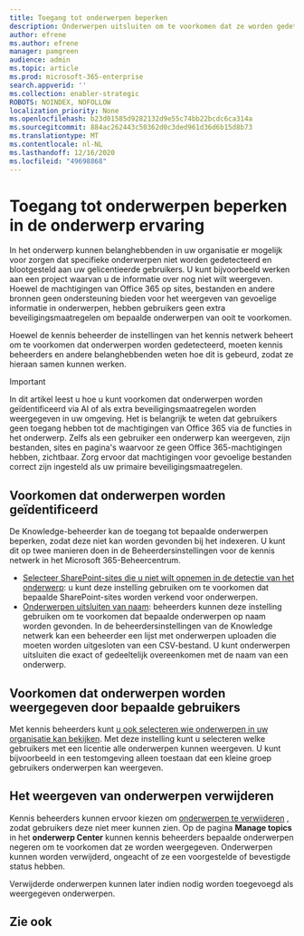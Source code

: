 ```yaml
---
title: Toegang tot onderwerpen beperken
description: Onderwerpen uitsluiten om te voorkomen dat ze worden gedetecteerd.
author: efrene
ms.author: efrene
manager: pamgreen
audience: admin
ms.topic: article
ms.prod: microsoft-365-enterprise
search.appverid: ''
ms.collection: enabler-strategic
ROBOTS: NOINDEX, NOFOLLOW
localization_priority: None
ms.openlocfilehash: b23d01585d9282132d9e55c74bb22bcdc6ca314a
ms.sourcegitcommit: 884ac262443c50362d0c3ded961d36d6b15d8b73
ms.translationtype: MT
ms.contentlocale: nl-NL
ms.lasthandoff: 12/16/2020
ms.locfileid: "49698868"
---
```

# <a name="restrict-access-to-topics-in-topic-experiences"></a>Toegang tot onderwerpen beperken in de onderwerp ervaring

In het onderwerp kunnen belanghebbenden in uw organisatie er mogelijk voor zorgen dat specifieke onderwerpen niet worden gedetecteerd en blootgesteld aan uw gelicentieerde gebruikers. U kunt bijvoorbeeld werken aan een project waarvan u de informatie over nog niet wilt weergeven. Hoewel de machtigingen van Office 365 op sites, bestanden en andere bronnen geen ondersteuning bieden voor het weergeven van gevoelige informatie in onderwerpen, hebben gebruikers geen extra beveiligingsmaatregelen om bepaalde onderwerpen van ooit te voorkomen.

Hoewel de kennis beheerder de instellingen van het kennis netwerk beheert om te voorkomen dat onderwerpen worden gedetecteerd, moeten kennis beheerders en andere belanghebbenden weten hoe dit is gebeurd, zodat ze hieraan samen kunnen werken.

> [!Important] 
> In dit artikel leest u hoe u kunt voorkomen dat onderwerpen worden geïdentificeerd via AI of als extra beveiligingsmaatregelen worden weergegeven in uw omgeving. Het is belangrijk te weten dat gebruikers geen toegang hebben tot de machtigingen van Office 365 via de functies in het onderwerp. Zelfs als een gebruiker een onderwerp kan weergeven, zijn bestanden, sites en pagina's waarvoor ze geen Office 365-machtigingen hebben, zichtbaar. Zorg ervoor dat machtigingen voor gevoelige bestanden correct zijn ingesteld als uw primaire beveiligingsmaatregelen.

## <a name="prevent-topics-from-being-identified"></a>Voorkomen dat onderwerpen worden geïdentificeerd

De Knowledge-beheerder kan de toegang tot bepaalde onderwerpen beperken, zodat deze niet kan worden gevonden bij het indexeren. U kunt dit op twee manieren doen in de Beheerdersinstellingen voor de kennis netwerk in het Microsoft 365-Beheercentrum.
 
- [Selecteer SharePoint-sites die u niet wilt opnemen in de detectie van het onderwerp](https://docs.microsoft.com/microsoft-365/knowledge/topic-experiences-discovery#select-sharepoint-topic-sources): u kunt deze instelling gebruiken om te voorkomen dat bepaalde SharePoint-sites worden verkend voor onderwerpen.
- [Onderwerpen uitsluiten van naam](https://docs.microsoft.com/microsoft-365/knowledge/topic-experiences-discovery#exclude-topics-by-name): beheerders kunnen deze instelling gebruiken om te voorkomen dat bepaalde onderwerpen op naam worden gevonden. In de beheerdersinstellingen van de Knowledge netwerk kan een beheerder een lijst met onderwerpen uploaden die moeten worden uitgesloten van een CSV-bestand. U kunt onderwerpen uitsluiten die exact of gedeeltelijk overeenkomen met de naam van een onderwerp.

## <a name="prevent-topics-from-being-viewed-by-specific-users"></a>Voorkomen dat onderwerpen worden weergegeven door bepaalde gebruikers

Met kennis beheerders kunt [u ook selecteren wie onderwerpen in uw organisatie kan bekijken](https://docs.microsoft.com/microsoft-365/knowledge/topic-experiences-knowledge-rules). Met deze instelling kunt u selecteren welke gebruikers met een licentie alle onderwerpen kunnen weergeven. U kunt bijvoorbeeld in een testomgeving alleen toestaan dat een kleine groep gebruikers onderwerpen kan weergeven.

## <a name="remove-topics-from-being-viewed"></a>Het weergeven van onderwerpen verwijderen

Kennis beheerders kunnen ervoor kiezen om [onderwerpen te verwijderen](https://docs.microsoft.com/microsoft-365/knowledge/manage-topics) , zodat gebruikers deze niet meer kunnen zien. Op de pagina **Manage topics** in het **onderwerp Center** kunnen kennis beheerders bepaalde onderwerpen negeren om te voorkomen dat ze worden weergegeven. Onderwerpen kunnen worden verwijderd, ongeacht of ze een voorgestelde of bevestigde status hebben.

Verwijderde onderwerpen kunnen later indien nodig worden toegevoegd als weergegeven onderwerpen. 


## <a name="see-also"></a>Zie ook



  






